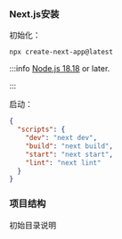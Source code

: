 

### Next.js安装
初始化：

```shell
npx create-next-app@latest
```

:::info
[<font style="color:rgb(23, 23, 23);">Node.js 18.18</font>](https://nodejs.org/)<font style="color:rgb(23, 23, 23);"> or later.</font>

:::

启动：

```json
{
  "scripts": {
    "dev": "next dev",
    "build": "next build",
    "start": "next start",
    "lint": "next lint"
  }
}
```

### 项目结构
初始目录说明





